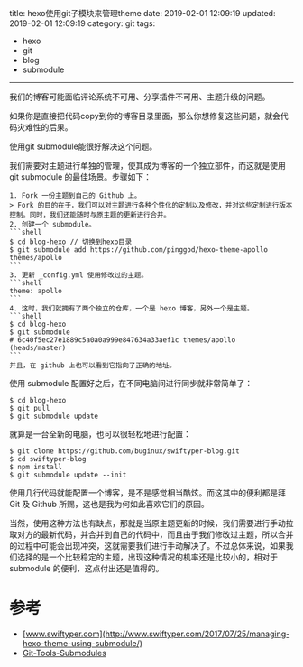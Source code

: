 title: hexo使用git子模块来管理theme
date: 2019-02-01 12:09:19
updated: 2019-02-01 12:09:19
category: git
tags:
 - hexo
 - git
 - blog
 - submodule
---
我们的博客可能面临评论系统不可用、分享插件不可用、主题升级的问题。

如果你是直接把代码copy到你的博客目录里面，那么你想修复这些问题，就会代码灾难性的后果。

使用git submodule能很好解决这个问题。
<!-- more -->

我们需要对主题进行单独的管理，使其成为博客的一个独立部件，而这就是使用 git submodule 的最佳场景。步骤如下：

    1. Fork 一份主题到自己的 Github 上。
    > Fork 的目的在于，我们可以对主题进行各种个性化的定制以及修改，并对这些定制进行版本控制。同时，我们还能随时与原主题的更新进行合并。
    2. 创建一个 submodule。
    ```shell
    $ cd blog-hexo // 切换到hexo目录
    $ git submodule add https://github.com/pinggod/hexo-theme-apollo themes/apollo
    ```
    3. 更新 _config.yml 使用修改过的主题。
    ```shell
    theme: apollo
    ```
    4. 这时，我们就拥有了两个独立的仓库，一个是 hexo 博客，另外一个是主题。
    ```shell
    $ cd blog-hexo
    $ git submodule
    # 6c40f5ec27e1889c5a0a0a999e847634a33aef1c themes/apollo (heads/master)
    ```
    并且，在 github 上也可以看到它指向了正确的地址。

使用 submodule 配置好之后，在不同电脑间进行同步就非常简单了：

```shell
$ cd blog-hexo
$ git pull
$ git submodule update
```

就算是一台全新的电脑，也可以很轻松地进行配置：

```shell
$ git clone https://github.com/buginux/swiftyper-blog.git
$ cd swiftyper-blog
$ npm install
$ git submodule update --init
```
使用几行代码就能配置一个博客，是不是感觉相当酷炫。而这其中的便利都是拜 Git 及 Github 所赐，这也是我为何如此喜欢它们的原因。

当然，使用这种方法也有缺点，那就是当原主题更新的时候，我们需要进行手动拉取对方的最新代码，并合并到自己的代码中，而且由于我们修改过主题，所以合并的过程中可能会出现冲突，这就需要我们进行手动解决了。不过总体来说，如果我们选择的是一个比较稳定的主题，出现这种情况的机率还是比较小的，相对于 submodule 的便利，这点付出还是值得的。

# 参考
- [www.swiftyper.com](http://www.swiftyper.com/2017/07/25/managing-hexo-theme-using-submodule/)
- [Git-Tools-Submodules](https://git-scm.com/book/en/v2/Git-Tools-Submodules)